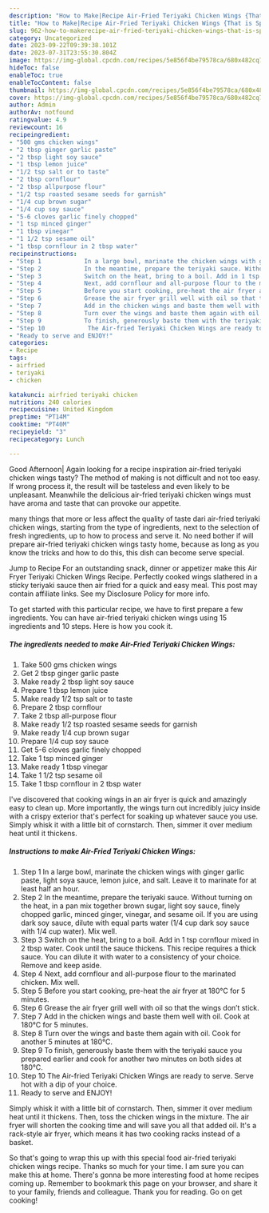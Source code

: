 ```yaml
---
description: "How to Make|Recipe Air-Fried Teriyaki Chicken Wings {That is Special"
title: "How to Make|Recipe Air-Fried Teriyaki Chicken Wings {That is Special"
slug: 962-how-to-makerecipe-air-fried-teriyaki-chicken-wings-that-is-special
category: Uncategorized
date: 2023-09-22T09:39:38.101Z
date: 2023-07-31T23:55:30.804Z
image: https://img-global.cpcdn.com/recipes/5e856f4be79578ca/680x482cq70/air-fried-teriyaki-chicken-wings-recipe-main-photo.jpg
hideToc: false
enableToc: true
enableTocContent: false
thumbnail: https://img-global.cpcdn.com/recipes/5e856f4be79578ca/680x482cq70/air-fried-teriyaki-chicken-wings-recipe-main-photo.jpg
cover: https://img-global.cpcdn.com/recipes/5e856f4be79578ca/680x482cq70/air-fried-teriyaki-chicken-wings-recipe-main-photo.jpg
author: Admin
authorAv: notfound
ratingvalue: 4.9
reviewcount: 16
recipeingredient:
- "500 gms chicken wings"
- "2 tbsp ginger garlic paste"
- "2 tbsp light soy sauce"
- "1 tbsp lemon juice"
- "1/2 tsp salt or to taste"
- "2 tbsp cornflour"
- "2 tbsp allpurpose flour"
- "1/2 tsp roasted sesame seeds for garnish"
- "1/4 cup brown sugar"
- "1/4 cup soy sauce"
- "5-6 cloves garlic finely chopped"
- "1 tsp minced ginger"
- "1 tbsp vinegar"
- "1 1/2 tsp sesame oil"
- "1 tbsp cornflour in 2 tbsp water"
recipeinstructions:
- "Step 1            In a large bowl, marinate the chicken wings with ginger garlic paste, light soya sauce, lemon juice, and salt. Leave it to marinate for at least half an hour."
- "Step 2            In the meantime, prepare the teriyaki sauce. Without turning on the heat, in a pan mix together brown sugar, light soy sauce, finely chopped garlic, minced ginger, vinegar, and sesame oil. If you are using dark soy sauce, dilute with equal parts water (1/4 cup dark soy sauce with 1/4 cup water). Mix well."
- "Step 3            Switch on the heat, bring to a boil. Add in 1 tsp cornflour mixed in 2 tbsp water. Cook until the sauce thickens. This recipe requires a thick sauce. You can dilute it with water to a consistency of your choice. Remove and keep aside."
- "Step 4            Next, add cornflour and all-purpose flour to the marinated chicken. Mix well."
- "Step 5            Before you start cooking, pre-heat the air fryer at 180°C for 5 minutes."
- "Step 6            Grease the air fryer grill well with oil so that the wings don’t stick."
- "Step 7            Add in the chicken wings and baste them well with oil. Cook at 180°C for 5 minutes."
- "Step 8            Turn over the wings and baste them again with oil. Cook for another 5 minutes at 180°C."
- "Step 9            To finish, generously baste them with the teriyaki sauce you prepared earlier and cook for another two minutes on both sides at 180°C."
- "Step 10            The Air-fried Teriyaki Chicken Wings are ready to serve. Serve hot with a dip of your choice."
- "Ready to serve and ENJOY!"
categories:
- Recipe
tags:
- airfried
- teriyaki
- chicken

katakunci: airfried teriyaki chicken 
nutrition: 240 calories
recipecuisine: United Kingdom
preptime: "PT14M"
cooktime: "PT40M"
recipeyield: "3"
recipecategory: Lunch

---
```



Good Afternoon| Again looking for a recipe inspiration air-fried teriyaki chicken wings tasty? The method of making is not difficult and not too easy. If wrong process it, the result will be tasteless and even likely to be unpleasant. Meanwhile the delicious air-fried teriyaki chicken wings must have aroma and taste that can provoke our appetite.






many things that more or less affect the quality of taste dari air-fried teriyaki chicken wings, starting from the type of ingredients, next to the selection of fresh ingredients, up to how to process and serve it. No need bother if will prepare air-fried teriyaki chicken wings tasty home, because as long as you know the tricks and how to do this, this dish can become serve special.


Jump to Recipe For an outstanding snack, dinner or appetizer make this Air Fryer Teriyaki Chicken Wings Recipe. Perfectly cooked wings slathered in a sticky teriyaki sauce then air fried for a quick and easy meal. This post may contain affiliate links. See my Disclosure Policy for more info.


To get started with this particular recipe, we have to first prepare a few ingredients. You can have air-fried teriyaki chicken wings using 15 ingredients and 10 steps. Here is how you cook it.

<!--inarticleads1-->

##### The ingredients needed to make Air-Fried Teriyaki Chicken Wings:

1. Take 500 gms chicken wings
1. Get 2 tbsp ginger garlic paste
1. Make ready 2 tbsp light soy sauce
1. Prepare 1 tbsp lemon juice
1. Make ready 1/2 tsp salt or to taste
1. Prepare 2 tbsp cornflour
1. Take 2 tbsp all-purpose flour
1. Make ready 1/2 tsp roasted sesame seeds for garnish
1. Make ready 1/4 cup brown sugar
1. Prepare 1/4 cup soy sauce
1. Get 5-6 cloves garlic finely chopped
1. Take 1 tsp minced ginger
1. Make ready 1 tbsp vinegar
1. Take 1 1/2 tsp sesame oil
1. Take 1 tbsp cornflour in 2 tbsp water


I&#39;ve discovered that cooking wings in an air fryer is quick and amazingly easy to clean up. More importantly, the wings turn out incredibly juicy inside with a crispy exterior that&#39;s perfect for soaking up whatever sauce you use. Simply whisk it with a little bit of cornstarch. Then, simmer it over medium heat until it thickens. 

<!--inarticleads2-->

##### Instructions to make Air-Fried Teriyaki Chicken Wings:

1. Step 1            In a large bowl, marinate the chicken wings with ginger garlic paste, light soya sauce, lemon juice, and salt. Leave it to marinate for at least half an hour.
1. Step 2            In the meantime, prepare the teriyaki sauce. Without turning on the heat, in a pan mix together brown sugar, light soy sauce, finely chopped garlic, minced ginger, vinegar, and sesame oil. If you are using dark soy sauce, dilute with equal parts water (1/4 cup dark soy sauce with 1/4 cup water). Mix well.
1. Step 3            Switch on the heat, bring to a boil. Add in 1 tsp cornflour mixed in 2 tbsp water. Cook until the sauce thickens. This recipe requires a thick sauce. You can dilute it with water to a consistency of your choice. Remove and keep aside.
1. Step 4            Next, add cornflour and all-purpose flour to the marinated chicken. Mix well.
1. Step 5            Before you start cooking, pre-heat the air fryer at 180°C for 5 minutes.
1. Step 6            Grease the air fryer grill well with oil so that the wings don’t stick.
1. Step 7            Add in the chicken wings and baste them well with oil. Cook at 180°C for 5 minutes.
1. Step 8            Turn over the wings and baste them again with oil. Cook for another 5 minutes at 180°C.
1. Step 9            To finish, generously baste them with the teriyaki sauce you prepared earlier and cook for another two minutes on both sides at 180°C.
1. Step 10            The Air-fried Teriyaki Chicken Wings are ready to serve. Serve hot with a dip of your choice.
1. Ready to serve and ENJOY!

Simply whisk it with a little bit of cornstarch. Then, simmer it over medium heat until it thickens. Then, toss the chicken wings in the mixture. The air fryer will shorten the cooking time and will save you all that added oil. It&#39;s a rack-style air fryer, which means it has two cooking racks instead of a basket. 

So that's going to wrap this up with this special food air-fried teriyaki chicken wings recipe. Thanks so much for your time. I am sure you can make this at home. There's gonna be more interesting food at home recipes coming up. Remember to bookmark this page on your browser, and share it to your family, friends and colleague. Thank you for reading. Go on get cooking!
